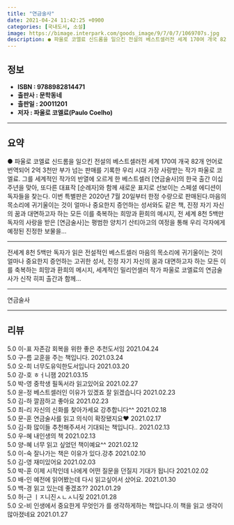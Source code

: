 ```yaml
---
title: "연금술사"
date: 2021-04-24 11:42:25 +0900
categories: [국내도서, 소설]
image: https://bimage.interpark.com/goods_image/9/7/0/7/1069707s.jpg
description: ● 파울로 코엘료 신드롬을 일으킨 전설의 베스트셀러전 세계 170여 개국 82개 언어로 번역되어 2억 3천만 부가 넘는 판매를 기록한 우리 시대 가장 사랑받는 작가 파울로 코엘료. 그를 세계적인 작가의 반열에 오르게 한 베스트셀러 [연금술사]의 한국 출간 이십 주년을 맞아, 또다른 대
---
```


## **정보**

- **ISBN : 9788982814471**
- **출판사 : 문학동네**
- **출판일 : 20011201**
- **저자 : 파울로 코엘료(Paulo Coelho)**

------



## **요약**

●  파울로 코엘료 신드롬을 일으킨 전설의 베스트셀러전 세계 170여 개국 82개 언어로 번역되어 2억 3천만 부가 넘는 판매를 기록한 우리 시대 가장 사랑받는 작가 파울로 코엘료. 그를 세계적인 작가의 반열에 오르게 한 베스트셀러 [연금술사]의 한국 출간 이십 주년을 맞아, 또다른 대표작 [순례자]와 함께 새로운 표지로 선보이는 스페셜 에디션이 독자들을 찾는다. 이번 특별판은 2020년 7월 20일부터 한정 수량으로 판매된다.마음의 목소리에 귀기울이는 것이 얼마나 중요한지 증언하는 성서와도 같은 책, 진정 자기 자신의 꿈과 대면하고자 하는 모든 이를 축복하는 희망과 환희의 메시지, 전 세계 8천 5백만 독자의 사랑을 받은 [연금술사]는 평범한 양치기 산티아고의 여정을 통해 우리 각자에게 예정된 진정한 보물을...

------

전세계 8천 5백만 독자가 읽은 전설적인 베스트셀러  마음의 목소리에 귀기울이는 것이 얼마나 중요한지 증언하는 고귀한 성서, 진정 자기 자신의 꿈과 대면하고자 하는 모든 이를 축복하는 희망과 환희의 메시지, 세계적인 밀리언셀러 작가 파울로 코엘료의 연금술사가 신작 히피 출간과 함께... 

------


연금술사 

------


## **리뷰** 

5.0 이-표 자존감 회복을 위한 좋은 추천도서임 2021.04.24 <br/>5.0 구-름 교훈을 주는 책입니다. 2021.03.24 <br/>5.0 오-희 너무도유익한도서입니다 2021.03.20 <br/>5.0 강-호 ㅎㅓ니잼 2021.03.15 <br/>5.0 박-영 중학생 필독서라 읽고있어요 2021.02.27 <br/>5.0 윤-정 베스트셀러인 이유가 있겠죠
잘 읽겠습니다 2021.02.23 <br/>5.0 김-하 깔끔하고 좋아요 2021.02.23 <br/>5.0 최-리 자신의 신화를 찾아가세요
강추합니다^^ 2021.02.18 <br/>5.0 문-훈 연금술사를 읽고 의식이 확장됐지요♥ 2021.02.17 <br/>5.0 김-화 많이들 추천해주셔서 기대되는 책입니다.. 2021.02.13 <br/>5.0 우-혜 내인생의 책 2021.02.13 <br/>5.0 양-혜 너무 읽고 싶었던 책이예요^^ 2021.02.12 <br/>5.0 이-숙 잘나가는 책은 이유가 있다.강추 2021.02.10 <br/>5.0 김-영 재미있어요 2021.02.03 <br/>5.0 박-훈 이제 시작인데 나에게 어떤 질문을 던질지 기대가 됩니다 2021.02.02 <br/>5.0 배-인 예전에 읽어봤는데 다시 읽고싶어서 샀어요. 2021.01.30 <br/>5.0 백-경 읽고 있는데 좋겠죠?? 2021.01.29 <br/>5.0 허-근 ㅣㅈ니진ㅅㄴㅅ니짖 2021.01.28 <br/>5.0 오-비 인생에서 중요한게 무엇인가 를 생각하게하는 책입니다.이 책을 읽고 생각이 많아졌네요 2021.01.27 <br/>